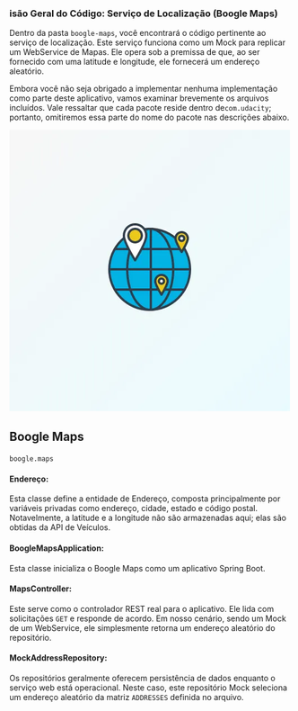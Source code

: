 ### isão Geral do Código: Serviço de Localização (Boogle Maps)

Dentro da pasta `boogle-maps`, você encontrará o código pertinente ao serviço de localização. Este serviço funciona como um Mock para replicar um WebService de Mapas. Ele opera sob a premissa de que, ao ser fornecido com uma latitude e longitude, ele fornecerá um endereço aleatório.

Embora você não seja obrigado a implementar nenhuma implementação como parte deste aplicativo, vamos examinar brevemente os arquivos incluídos. Vale ressaltar que cada pacote reside dentro de`com.udacity`; portanto, omitiremos essa parte do nome do pacote nas descrições abaixo.

<img src="/images/boogle-map.png">

## Boogle Maps

`boogle.maps`

#### Endereço:

Esta classe define a entidade de Endereço, composta principalmente por variáveis privadas como endereço, cidade, estado e código postal. Notavelmente, a latitude e a longitude não são armazenadas aqui; elas são obtidas da API de Veículos.


#### BoogleMapsApplication:

Esta classe inicializa o Boogle Maps como um aplicativo Spring Boot.

#### MapsController:

Este serve como o controlador REST real para o aplicativo. Ele lida com solicitações `GET` e responde de acordo. Em nosso cenário, sendo um Mock de um WebService, ele simplesmente retorna um endereço aleatório do repositório.

#### MockAddressRepository:

Os repositórios geralmente oferecem persistência de dados enquanto o serviço web está operacional. Neste caso, este repositório Mock seleciona um endereço aleatório da matriz `ADDRESSES` definida no arquivo.



